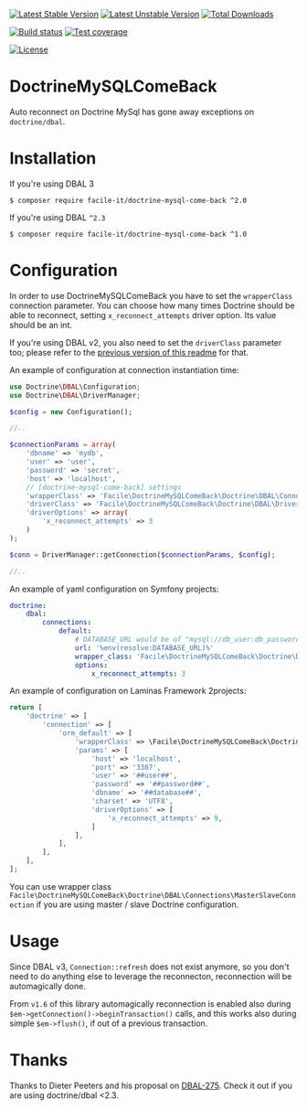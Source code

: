 [![Latest Stable Version](https://poser.pugx.org/facile-it/doctrine-mysql-come-back/v/stable.svg)](https://packagist.org/packages/facile-it/doctrine-mysql-come-back) 
[![Latest Unstable Version](https://poser.pugx.org/facile-it/doctrine-mysql-come-back/v/unstable.svg)](https://packagist.org/packages/facile-it/doctrine-mysql-come-back) 
[![Total Downloads](https://poser.pugx.org/facile-it/doctrine-mysql-come-back/downloads.svg)](https://packagist.org/packages/facile-it/doctrine-mysql-come-back) 

[![Build status](https://github.com/facile-it/doctrine-mysql-come-back/workflows/Continuous%20Integration/badge.svg)]( https://github.com/facile-it/doctrine-mysql-come-back/actions?query=workflow%3A%22Continuous+Integration%22+branch%3Amaster)
[![Test coverage](https://codecov.io/gh/facile-it/doctrine-mysql-come-back/branch/master/graph/badge.svg?token=vFz9cWGQ3r)](https://codecov.io/gh/facile-it/doctrine-mysql-come-back)

[![License](https://poser.pugx.org/facile-it/doctrine-mysql-come-back/license.svg)](https://packagist.org/packages/facile-it/doctrine-mysql-come-back)
# DoctrineMySQLComeBack

Auto reconnect on Doctrine MySql has gone away exceptions on `doctrine/dbal`.

# Installation

If you're using DBAL 3
```console
$ composer require facile-it/doctrine-mysql-come-back ^2.0
```

If you're using DBAL `^2.3`
```console
$ composer require facile-it/doctrine-mysql-come-back ^1.0
```

# Configuration

In order to use DoctrineMySQLComeBack you have to set the `wrapperClass` connection parameter.
You can choose how many times Doctrine should be able to reconnect, setting `x_reconnect_attempts` driver option. Its value should be an int.

If you're using DBAL v2, you also need to set the `driverClass` parameter too; please refer to the [previous version of this readme](https://github.com/facile-it/doctrine-mysql-come-back/blob/1.10.1/README.md#configuration) for that.

An example of configuration at connection instantiation time:

```php
use Doctrine\DBAL\Configuration;
use Doctrine\DBAL\DriverManager;

$config = new Configuration();

//..

$connectionParams = array(
    'dbname' => 'mydb',
    'user' => 'user',
    'password' => 'secret',
    'host' => 'localhost',
    // [doctrine-mysql-come-back] settings
    'wrapperClass' => 'Facile\DoctrineMySQLComeBack\Doctrine\DBAL\Connection',
    'driverClass' => 'Facile\DoctrineMySQLComeBack\Doctrine\DBAL\Driver\PDO\MySQL\Driver',
    'driverOptions' => array(
        'x_reconnect_attempts' => 3
    )
);

$conn = DriverManager::getConnection($connectionParams, $config);

//..
```

An example of yaml configuration on Symfony projects:

```yaml
doctrine:
    dbal:
        connections:
            default:
                # DATABASE_URL would be of "mysql://db_user:db_password@127.0.0.1:3306/db_name" 
                url: '%env(resolve:DATABASE_URL)%'
                wrapper_class: 'Facile\DoctrineMySQLComeBack\Doctrine\DBAL\Connection'
                options:
                    x_reconnect_attempts: 3
``` 

An example of configuration on Laminas Framework 2projects:

```php
return [
    'doctrine' => [
        'connection' => [
            'orm_default' => [
                'wrapperClass' => \Facile\DoctrineMySQLComeBack\Doctrine\DBAL\Connection::class,
                'params' => [
                    'host' => 'localhost',
                    'port' => '3307',
                    'user' => '##user##',
                    'password' => '##password##',
                    'dbname' => '##database##',
                    'charset' => 'UTF8',
                    'driverOptions' => [
                        'x_reconnect_attempts' => 9,
                    ]
                ],
            ],
        ],
    ],
];
```

You can use wrapper class `Facile\DoctrineMySQLComeBack\Doctrine\DBAL\Connections\MasterSlaveConnection` if you are using master / slave Doctrine configuration.

# Usage

Since DBAL v3, `Connection::refresh` does not exist anymore, so you don't need to do anything else to leverage the reconnecton, reconnection will be automagically done.

From `v1.6` of this library automagically reconnection is enabled also during `$em->getConnection()->beginTransaction()` calls,
and this works also during simple `$em->flush()`, if out of a previous transaction.

# Thanks
Thanks to Dieter Peeters and his proposal on [DBAL-275](https://github.com/doctrine/dbal/issues/1454).
Check it out if you are using doctrine/dbal <2.3.
